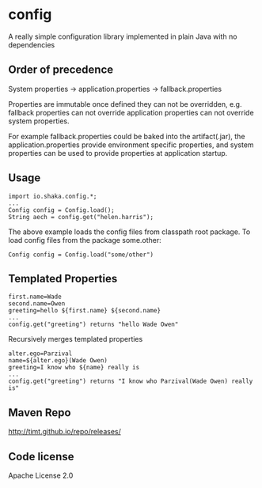 config
======

A really simple configuration library implemented in plain Java with no dependencies

Order of precedence
-------------------
System properties -> application.properties -> fallback.properties

Properties are immutable once defined they can not be overridden, e.g. fallback properties can not override application properties can not override system properties.

For example fallback.properties could be baked into the artifact(.jar), the application.properties provide environment specific properties, and system properties can be used to provide properties at application startup.

Usage
-----
    import io.shaka.config.*;
    ...
    Config config = Config.load();
    String aech = config.get("helen.harris");

The above example loads the config files from classpath root package. To load config files from the package some.other:

    Config config = Config.load("some/other")



Templated Properties
--------------------
    first.name=Wade
    second.name=Owen
    greeting=hello ${first.name} ${second.name}
    ...
    config.get("greeting") returns "hello Wade Owen"

Recursively merges templated properties

    alter.ego=Parzival
    name=${alter.ego}(Wade Owen)
    greeting=I know who ${name} really is
    ...
    config.get("greeting") returns "I know who Parzival(Wade Owen) really is"


Maven Repo
----------
http://timt.github.io/repo/releases/

Code license
------------
Apache License 2.0